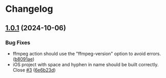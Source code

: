 # Changelog

## [1.0.1](https://github.com/bscotch/igor-build/compare/v1.0.0...v1.0.1) (2024-10-06)


### Bug Fixes

* ffmpeg action should use the "ffmpeg-version" option to avoid errors. ([b8091ae](https://github.com/bscotch/igor-build/commit/b8091ae78992e1ca9c535040214f871b8802de6b))
* iOS project with space and hyphen in name should be built correctly. Close [#3](https://github.com/bscotch/igor-build/issues/3) ([6e6b23d](https://github.com/bscotch/igor-build/commit/6e6b23dcc4d19a2c40cfb50afc828aa81dc8f2a7))
